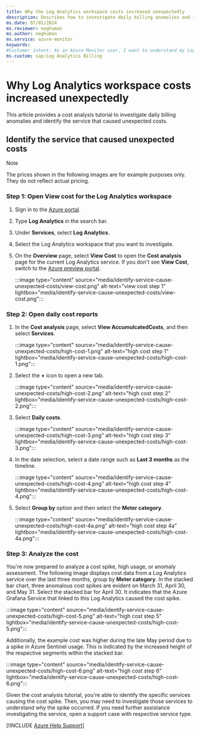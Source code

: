 ```yaml
---
title: Why the Log Analytics workspace costs increased unexpectedly
description: Describes how to investigate daily billing anomalies and identify the source of excessive charges by using detailed usage reports.
ms.date: 07/01/2024
ms.reviewer: neghuman
ms.author: neghuman
ms.service: azure-monitor
keywords:
#Customer intent: As an Azure Monitor user, I want to understand my Log Analytics workspace's bill including what's included in the cost and how to read the detailed usage reports.
ms.custom: sap:Log Analytics Billing
---
```

# Why Log Analytics workspace costs increased unexpectedly

This article provides a cost analysis tutorial to investigate daily billing anomalies and identify the service that caused unexpected costs.

## Identify the service that caused unexpected costs

> [!NOTE]
> The prices shown in the following images are for example purposes only. They do not reflect actual pricing.

### Step 1: Open View cost for the Log Analytics workspace

1. Sign in to the [Azure portal](https://portal.azure.com).
1. Type **Log Analytics** in the search bar.
1. Under **Services**, select **Log Analytics**.
1. Select the Log Analytics workspace that you want to investigate.  
1. On the **Overview** page, select **View Cost** to open the **Cost analysis** page for the current Log Analytics service. If you don't see **View Cost**, switch to the [Azure preview portal](https://preview.portal.azure.com/). 

    :::image type="content" source="media/identify-service-cause-unexpected-costs/view-cost.png" alt-text="view cost step 1" lightbox="media/identify-service-cause-unexpected-costs/view-cost.png":::

### Step 2: Open daily cost reports

1. In the **Cost analysis** page, select **View AccumulcatedCosts**, and then select **Services**.

    :::image type="content" source="media/identify-service-cause-unexpected-costs/high-cost-1.png" alt-text="high cost step 1" lightbox="media/identify-service-cause-unexpected-costs/high-cost-1.png":::

1. Select the **+** icon to open a new tab.  

    :::image type="content" source="media/identify-service-cause-unexpected-costs/high-cost-2.png" alt-text="high cost step 2" lightbox="media/identify-service-cause-unexpected-costs/high-cost-2.png":::

1. Select **Daily costs**.  

    :::image type="content" source="media/identify-service-cause-unexpected-costs/high-cost-3.png" alt-text="high cost step 3" lightbox="media/identify-service-cause-unexpected-costs/high-cost-3.png":::

1. In the date selection, select a date range such as **Last 3 months** as the timeline.  

    :::image type="content" source="media/identify-service-cause-unexpected-costs/high-cost-4.png" alt-text="high cost step 4" lightbox="media/identify-service-cause-unexpected-costs/high-cost-4.png":::

1. Select **Group by** option and then select the **Meter category**.  

    :::image type="content" source="media/identify-service-cause-unexpected-costs/high-cost-4a.png" alt-text="high cost step 4a" lightbox="media/identify-service-cause-unexpected-costs/high-cost-4a.png":::

### Step 3: Analyze the cost

You're now prepared to analyze a cost spike, high usage, or anomaly assessment. The following image displays cost data from a Log Analytics service over the last three months, group by **Meter category**. In the stacked bar chart, three anomalous cost spikes are evident on March 31, April 30, and May 31. Select the stacked bar for April 30. It indicates that the Azure Grafana Service that linked to this Log Analytics caused the cost spike.

:::image type="content" source="media/identify-service-cause-unexpected-costs/high-cost-5.png" alt-text="high cost step 5" lightbox="media/identify-service-cause-unexpected-costs/high-cost-5.png":::

Additionally, the example cost was higher during the late May period due to a spike in Azure Sentinel usage. This is indicated by the increased height of the respective segments within the stacked bar.

:::image type="content" source="media/identify-service-cause-unexpected-costs/high-cost-6.png" alt-text="high cost step 6" lightbox="media/identify-service-cause-unexpected-costs/high-cost-6.png":::

Given the cost analysis tutorial, you're able to identify the specific services causing the cost spike. Then, you may need to investigate those services to understand why the spike occurred. If you need further assistance investigating the service, open a support case with respective service type.

[!INCLUDE [Azure Help Support](../../../../includes/azure-help-support.md)]

